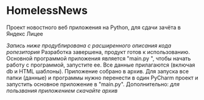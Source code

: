 # HomelessNews
Проект новостного веб приложения на Python, для сдачи зачёта в Яндекс Лицее

*Запись ниже продублирована с расширенного описания кода ропезитория*
  Разработка завершена, продукт готов к использованию. Основной программой приложения является "main.py ", чтобы начать работу с программой, запустите ее.
  Все данные прилагаются (включая db и HTML шаблоны). Приложение собрано в архив. Для запуска все папки (данные) и программы нужно перенести в один PyCharm
  проект и запустить основное приложение в "main.py". Дополнительно: *для пользвания приложением скачайте архив*
